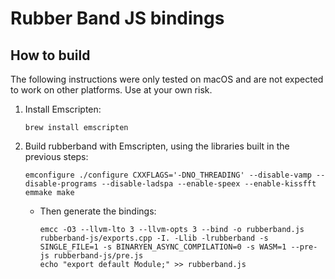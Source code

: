 
# Rubber Band JS bindings

## How to build
The following instructions were only tested on macOS and are not expected to work on other platforms. Use at your own risk.

1. Install Emscripten:
    ```
    brew install emscripten
    ```

1. Build rubberband with Emscripten, using the libraries built in the previous steps:
    ```
    emconfigure ./configure CXXFLAGS='-DNO_THREADING' --disable-vamp --disable-programs --disable-ladspa --enable-speex --enable-kissfft
    emmake make
    ```
    + Then generate the bindings:
        ```
        emcc -O3 --llvm-lto 3 --llvm-opts 3 --bind -o rubberband.js rubberband-js/exports.cpp -I. -Llib -lrubberband -s SINGLE_FILE=1 -s BINARYEN_ASYNC_COMPILATION=0 -s WASM=1 --pre-js rubberband-js/pre.js
        echo "export default Module;" >> rubberband.js
        ```
